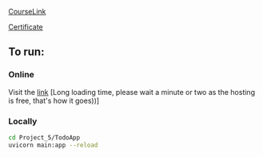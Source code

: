 [CourseLink](https://www.udemy.com/course/fastapi-the-complete-course/)

[Сertificate](https://www.udemy.com/certificate/UC-fb6d595c-1efe-4106-a6ba-e096d76b4cc9/)

## To run:

### Online
Visit the [link](https://fastapi-mz6o.onrender.com/auth/) [Long loading time, please wait a minute or two as the hosting is free, that's how it goes))]

### Locally
```bash
cd Project_5/TodoApp
uvicorn main:app --reload
